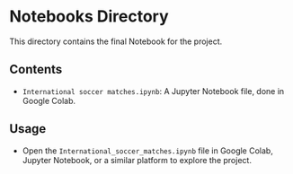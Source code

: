 # Notebooks Directory

This directory contains the final Notebook for the project.

## Contents

- `International soccer matches.ipynb`: A Jupyter Notebook file, done in Google Colab.

## Usage

- Open the `International_soccer_matches.ipynb` file in Google Colab, Jupyter Notebook, or a similar platform to explore the project.
